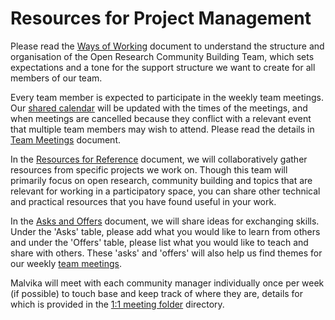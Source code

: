 # Resources for Project Management

Please read the [Ways of Working](./ways-of-working.md) document to understand the structure and organisation of the Open Research Community Building Team, which sets expectations and a tone for the support structure we want to create for all members of our team.

Every team member is expected to participate in the weekly team meetings. 
Our [shared calendar](https://calendar.google.com/calendar/u/0?cid=cGtlazVnc2xkcjlwYWRhNjc4MTJyaGtiaW9AZ3JvdXAuY2FsZW5kYXIuZ29vZ2xlLmNvbQ) will be updated with the times of the meetings, and when meetings are cancelled because they conflict with a relevant event that multiple team members may wish to attend.
Please read the details in [Team Meetings](./team-meetings.md) document.

In the [Resources for Reference](resources-for-reference.md) document, we will collaboratively gather resources from specific projects we work on.
Though this team will primarily focus on open research, community building and topics that are relevant for working in a participatory space, you can share other technical and practical resources that you have found useful in your work.

In the [Asks and Offers](./asks-and-offers.md) document, we will share ideas for exchanging skills.
Under the 'Asks' table, please add what you would like to learn from others and under the 'Offers' table, please list what you would like to teach and share with others.
These 'asks' and 'offers' will also help us find themes for our weekly [team meetings](./team-meetings.md).

Malvika will meet with each community manager individually once per week (if possible) to touch base and keep track of where they are, details for which is provided in the [1:1 meeting folder](./1-1-meetings) directory.